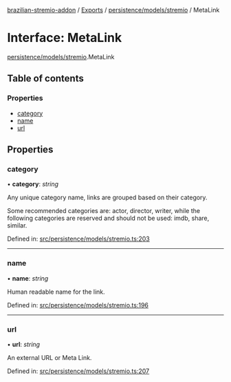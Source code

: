 [brazilian-stremio-addon](../README.md) / [Exports](../modules.md) / [persistence/models/stremio](../modules/persistence_models_stremio.md) / MetaLink

# Interface: MetaLink

[persistence/models/stremio](../modules/persistence_models_stremio.md).MetaLink

## Table of contents

### Properties

- [category](persistence_models_stremio.metalink.md#category)
- [name](persistence_models_stremio.metalink.md#name)
- [url](persistence_models_stremio.metalink.md#url)

## Properties

### category

• **category**: *string*

Any unique category name, links are grouped based on their category.

Some recommended categories are: actor, director, writer,
while the following categories are reserved and should not be used: imdb, share, similar.

Defined in: [src/persistence/models/stremio.ts:203](https://github.com/victorgveloso/MicoLeaoDubladoAPI/blob/9dfa6b5/src/persistence/models/stremio.ts#L203)

___

### name

• **name**: *string*

Human readable name for the link.

Defined in: [src/persistence/models/stremio.ts:196](https://github.com/victorgveloso/MicoLeaoDubladoAPI/blob/9dfa6b5/src/persistence/models/stremio.ts#L196)

___

### url

• **url**: *string*

An external URL or Meta Link.

Defined in: [src/persistence/models/stremio.ts:207](https://github.com/victorgveloso/MicoLeaoDubladoAPI/blob/9dfa6b5/src/persistence/models/stremio.ts#L207)
